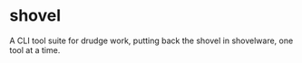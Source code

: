 # shovel
A CLI tool suite for drudge work, putting back the shovel in shovelware, one tool at a time.

